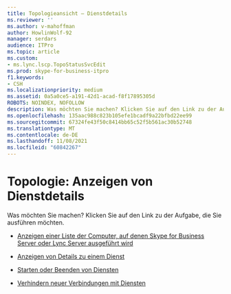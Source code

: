 ```yaml
---
title: Topologieansicht – Dienstdetails
ms.reviewer: ''
ms.author: v-mahoffman
author: HowlinWolf-92
manager: serdars
audience: ITPro
ms.topic: article
ms.custom:
- ms.lync.lscp.TopoStatusSvcEdit
ms.prod: skype-for-business-itpro
f1.keywords:
- CSH
ms.localizationpriority: medium
ms.assetid: 0a5a0ce5-a191-42d1-acad-f8f17895305d
ROBOTS: NOINDEX, NOFOLLOW
description: Was möchten Sie machen? Klicken Sie auf den Link zu der Aufgabe, die Sie ausführen möchten.
ms.openlocfilehash: 135aac988c823b105efe1bcadf9a22bfbd22ee99
ms.sourcegitcommit: 67324fe43f50c8414bb65c52f5b561ac30b52748
ms.translationtype: MT
ms.contentlocale: de-DE
ms.lasthandoff: 11/08/2021
ms.locfileid: "60842267"
---
```

# <a name="topology-view-service-detail"></a>Topologie: Anzeigen von Dienstdetails

Was möchten Sie machen? Klicken Sie auf den Link zu der Aufgabe, die Sie ausführen möchten.

- [Anzeigen einer Liste der Computer, auf denen Skype for Business Server oder Lync Server ausgeführt wird](/previous-versions/office/lync-server-2013/lync-server-2013-view-a-list-of-computers-running-lync-server-2013)

- [Anzeigen von Details zu einem Dienst](/previous-versions/office/lync-server-2013/lync-server-2013-view-details-about-a-service)

- [Starten oder Beenden von Diensten](/previous-versions/office/lync-server-2013/lync-server-2013-start-or-stop-lync-server-services)

- [Verhindern neuer Verbindungen mit Diensten](/previous-versions/office/lync-server-2013/lync-server-2013-prevent-sessions-for-services)